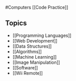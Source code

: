 #Computers
[[Code Practice]]
## Topics
* [[Programming Languages]]
* [[Web Development]]
* [[Data Structures]]
* [[Algorithms]]
* [[Machine Learning]]
* [[Image Manipulation]]
* [[Software]]
* [[Wii Remote]]